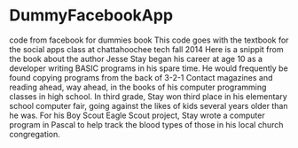 DummyFacebookApp
================

code from facebook for dummies book 
This code goes with the textbook for the social apps class at chattahoochee tech fall 2014
Here is a snippit from the book about the author 
Jesse Stay began his career at age 10 as a developer writing BASIC programs in his spare time. 
He would frequently be found copying programs from the back of 3-2-1 Contact magazines and reading ahead,
way ahead, in the books of his computer programming classes in high school. 
In third grade, Stay won third place in his elementary school computer fair,
going against the likes of kids several years older than he was. 
For his Boy Scout Eagle Scout project, Stay wrote a computer program in Pascal to help track the
blood types of those in his local church congregation.



